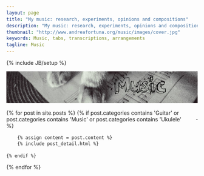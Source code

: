 ```yaml
---
layout: page
title: "My music: research, experiments, opinions and compositions"
description: "My music: research, experiments, opinions and compositions"
thumbnail: "http://www.andreafortuna.org/music/images/cover.jpg"
keywords: Music, tabs, transcriptions, arrangements
tagline: Music
---
```

{% include JB/setup %}

![Music](/music/images/music_cover.jpg)

<p style="text-align: right;float:right;margin-top:10px;margin-left:20px;"><a href="/ukulele/rss.xml"><i class="fa fa-rss fa-4x" >&nbsp;</i></a></p>
<div class="blog-index">

{% for post in site.posts %}
     {% if post.categories contains 'Guitar' or post.categories contains 'Music' or post.categories contains 'Ukulele' %}
    
        {% assign content = post.content %}
        {% include post_detail.html %}
       
    {% endif %}
{% endfor %}


</div>


